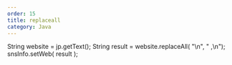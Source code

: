 ```yaml
---
order: 15
title: replaceall
category: Java
---
```


String website = jp.getText();
String result = website.replaceAll( "\\n", "  ,\n");
snsInfo.setWeb( result );
